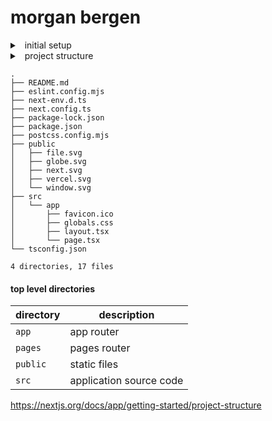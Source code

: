 #  morgan bergen

<details><summary>&nbsp; initial setup</summary>

`npx create-next-app@latest`

`npm run dev`

`app/page.tsx` main page
</details>


<details>
<summary>&nbsp; project structure</summary>

</details>


```
.
├── README.md
├── eslint.config.mjs
├── next-env.d.ts
├── next.config.ts
├── package-lock.json
├── package.json
├── postcss.config.mjs
├── public
│   ├── file.svg
│   ├── globe.svg
│   ├── next.svg
│   ├── vercel.svg
│   └── window.svg
├── src
│   └── app
│       ├── favicon.ico
│       ├── globals.css
│       ├── layout.tsx
│       └── page.tsx
└── tsconfig.json

4 directories, 17 files
```

####  top level directories


|   directory   |   description   |
|---           |---             |
|   `app`       |   app router    |
|   `pages`     |   pages router  |
|   `public`    |   static files  |
|   `src`       |   application source code |


https://nextjs.org/docs/app/getting-started/project-structure